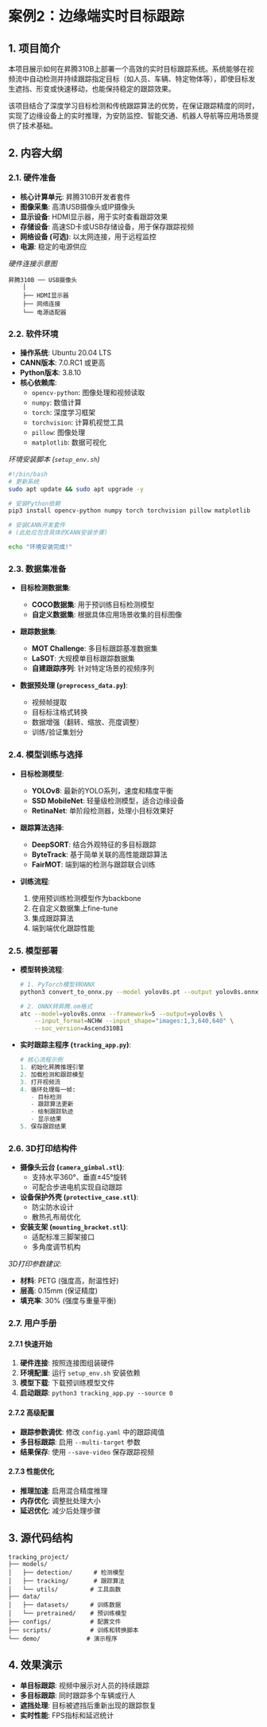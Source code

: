 # 案例2：边缘端实时目标跟踪

## 1. 项目简介

本项目展示如何在昇腾310B上部署一个高效的实时目标跟踪系统。系统能够在视频流中自动检测并持续跟踪指定目标（如人员、车辆、特定物体等），即使目标发生遮挡、形变或快速移动，也能保持稳定的跟踪效果。

该项目结合了深度学习目标检测和传统跟踪算法的优势，在保证跟踪精度的同时，实现了边缘设备上的实时推理，为安防监控、智能交通、机器人导航等应用场景提供了技术基础。

## 2. 内容大纲

### 2.1. 硬件准备

- **核心计算单元**: 昇腾310B开发者套件
- **图像采集**: 高清USB摄像头或IP摄像头
- **显示设备**: HDMI显示器，用于实时查看跟踪效果
- **存储设备**: 高速SD卡或USB存储设备，用于保存跟踪视频
- **网络设备 (可选)**: 以太网连接，用于远程监控
- **电源**: 稳定的电源供应

*硬件连接示意图*
```
昇腾310B ── USB摄像头
    │
    ├── HDMI显示器
    ├── 网络连接
    └── 电源适配器
```

### 2.2. 软件环境

- **操作系统**: Ubuntu 20.04 LTS
- **CANN版本**: 7.0.RC1 或更高
- **Python版本**: 3.8.10
- **核心依赖库**:
    - `opencv-python`: 图像处理和视频读取
    - `numpy`: 数值计算
    - `torch`: 深度学习框架
    - `torchvision`: 计算机视觉工具
    - `pillow`: 图像处理
    - `matplotlib`: 数据可视化

*环境安装脚本 (`setup_env.sh`)*
```bash
#!/bin/bash
# 更新系统
sudo apt update && sudo apt upgrade -y

# 安装Python依赖
pip3 install opencv-python numpy torch torchvision pillow matplotlib

# 安装CANN开发套件
# (此处应包含具体的CANN安装步骤)

echo "环境安装完成!"
```

### 2.3. 数据集准备

- **目标检测数据集**:
    - **COCO数据集**: 用于预训练目标检测模型
    - **自定义数据集**: 根据具体应用场景收集的目标图像
- **跟踪数据集**:
    - **MOT Challenge**: 多目标跟踪基准数据集
    - **LaSOT**: 大规模单目标跟踪数据集
    - **自建跟踪序列**: 针对特定场景的视频序列

- **数据预处理 (`preprocess_data.py`)**:
    - 视频帧提取
    - 目标标注格式转换
    - 数据增强（翻转、缩放、亮度调整）
    - 训练/验证集划分

### 2.4. 模型训练与选择

- **目标检测模型**:
    - **YOLOv8**: 最新的YOLO系列，速度和精度平衡
    - **SSD MobileNet**: 轻量级检测模型，适合边缘设备
    - **RetinaNet**: 单阶段检测器，处理小目标效果好

- **跟踪算法选择**:
    - **DeepSORT**: 结合外观特征的多目标跟踪
    - **ByteTrack**: 基于简单关联的高性能跟踪算法
    - **FairMOT**: 端到端的检测与跟踪联合训练

- **训练流程**:
    1. 使用预训练检测模型作为backbone
    2. 在自定义数据集上fine-tune
    3. 集成跟踪算法
    4. 端到端优化跟踪性能

### 2.5. 模型部署

- **模型转换流程**:
    ```bash
    # 1. PyTorch模型转ONNX
    python3 convert_to_onnx.py --model yolov8s.pt --output yolov8s.onnx
    
    # 2. ONNX转昇腾.om格式
    atc --model=yolov8s.onnx --framework=5 --output=yolov8s \
        --input_format=NCHW --input_shape="images:1,3,640,640" \
        --soc_version=Ascend310B1
    ```

- **实时跟踪主程序 (`tracking_app.py`)**:
    ```python
    # 核心流程示例
    1. 初始化昇腾推理引擎
    2. 加载检测和跟踪模型
    3. 打开视频流
    4. 循环处理每一帧:
       - 目标检测
       - 跟踪算法更新
       - 绘制跟踪轨迹
       - 显示结果
    5. 保存跟踪结果
    ```

### 2.6. 3D打印结构件

- **摄像头云台 (`camera_gimbal.stl`)**:
    - 支持水平360°、垂直±45°旋转
    - 可配合步进电机实现自动跟踪
- **设备保护外壳 (`protective_case.stl`)**:
    - 防尘防水设计
    - 散热孔布局优化
- **安装支架 (`mounting_bracket.stl`)**:
    - 适配标准三脚架接口
    - 多角度调节机构

*3D打印参数建议*:
- **材料**: PETG (强度高，耐温性好)
- **层高**: 0.15mm (保证精度)
- **填充率**: 30% (强度与重量平衡)

### 2.7. 用户手册

#### 2.7.1 快速开始
1. **硬件连接**: 按照连接图组装硬件
2. **环境配置**: 运行 `setup_env.sh` 安装依赖
3. **模型下载**: 下载预训练模型文件
4. **启动跟踪**: `python3 tracking_app.py --source 0`

#### 2.7.2 高级配置
- **跟踪参数调优**: 修改 `config.yaml` 中的跟踪阈值
- **多目标跟踪**: 启用 `--multi-target` 参数
- **结果保存**: 使用 `--save-video` 保存跟踪视频

#### 2.7.3 性能优化
- **推理加速**: 启用混合精度推理
- **内存优化**: 调整批处理大小
- **延迟优化**: 减少后处理步骤

## 3. 源代码结构

```
tracking_project/
├── models/
│   ├── detection/      # 检测模型
│   ├── tracking/       # 跟踪算法
│   └── utils/         # 工具函数
├── data/
│   ├── datasets/      # 训练数据
│   └── pretrained/    # 预训练模型
├── configs/           # 配置文件
├── scripts/           # 训练和转换脚本
└── demo/             # 演示程序
```

## 4. 效果演示

- **单目标跟踪**: 视频中展示对人员的持续跟踪
- **多目标跟踪**: 同时跟踪多个车辆或行人
- **遮挡处理**: 目标被遮挡后重新出现的跟踪恢复
- **实时性能**: FPS指标和延迟统计
